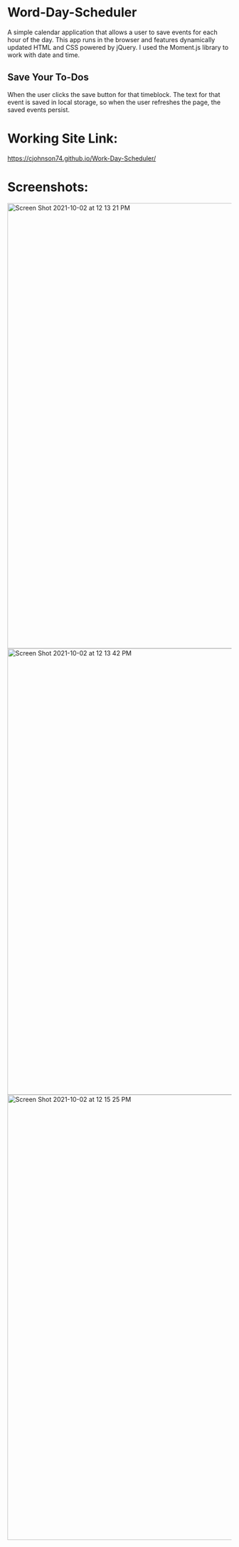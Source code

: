 # Word-Day-Scheduler
A simple calendar application that allows a user to save events for each hour of the day. This app runs in the browser and features dynamically updated HTML and CSS powered by jQuery. I used the Moment.js library to work with date and time. 

## Save Your To-Dos
When the user clicks the save button for that timeblock. The text for that event is saved in local storage, so when the user refreshes the page, the saved events persist.

# Working Site Link:
https://cjohnson74.github.io/Work-Day-Scheduler/

# Screenshots:

<img width="999" alt="Screen Shot 2021-10-02 at 12 13 21 PM" src="https://user-images.githubusercontent.com/52815609/135724525-33200a0f-5618-49b7-9e3d-754fd92278b3.png">

<img width="1001" alt="Screen Shot 2021-10-02 at 12 13 42 PM" src="https://user-images.githubusercontent.com/52815609/135724529-a9c8b537-c3ba-4b5c-8f29-a10417b3138f.png">

<img width="999" alt="Screen Shot 2021-10-02 at 12 15 25 PM" src="https://user-images.githubusercontent.com/52815609/135724530-730c6a30-a727-4380-b40c-1159ebd71bb6.png">
